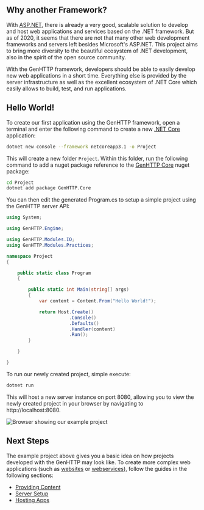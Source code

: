 ﻿## Why another Framework?

With [ASP.NET](https://dotnet.microsoft.com/apps/aspnet), there is already a
very good, scalable solution to develop and host web applications and services based
on the .NET framework.
But as of 2020, it seems that there are not that many other web development frameworks 
and servers left besides Microsoft's ASP.NET.
This project aims to bring more diversity to the beautiful ecosystem of .NET development,
also in the spirit of the open source community.

With the GenHTTP framework, developers should be able to easily develop new web
applications in a short time.
Everything else is provided by the server infrastructure as well as the excellent
ecosystem of .NET Core which easily allows to build, test, and run applications.

## Hello World!

To create our first application using the GenHTTP framework, open a terminal
and enter the following command to create a new 
[.NET Core](https://dotnet.microsoft.com/download) application:

```bash
dotnet new console --framework netcoreapp3.1 -o Project
```

This will create a new folder `Project`. Within this folder, run the following
command to add a nuget package reference to the [GenHTTP Core](https://www.nuget.org/packages/GenHTTP.Core/)
nuget package:

```bash
cd Project
dotnet add package GenHTTP.Core
```

You can then edit the generated Program.cs to setup a simple project using 
the GenHTTP server API:

```csharp
using System;

using GenHTTP.Engine;           

using GenHTTP.Modules.IO;    
using GenHTTP.Modules.Practices;

namespace Project
{

    public static class Program
    {

        public static int Main(string[] args)
        {
            var content = Content.From("Hello World!");

            return Host.Create()
                       .Console()
                       .Defaults()
                       .Handler(content)
                       .Run();
        }

    }

}
```

To run our newly created project, simple execute:

```bash
dotnet run
```

This will host a new server instance on port 8080, allowing you to view the
newly created project in your browser by navigating to http://localhost:8080.

![Browser showing our example project](/images/hello_world.png)

## Next Steps

The example project above gives you a basic idea on how projects developed
with the GenHTTP may look like. To create more complex web applications
(such as [websites](/documentation/content/websites) or [webservices](/documentation/content/webservices)),
follow the guides in the following sections:

- [Providing Content](/documentation/content/)
- [Server Setup](/documentation/server/)
- [Hosting Apps](/documentation/hosting/)